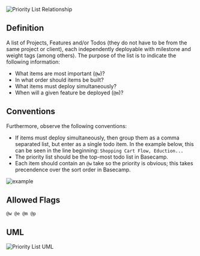 ![Priority List Relationship](images/overview.png)

## Definition
A list of Projects, Features and/or Todos (they do not have to be from the same project or client), each independently deployable with milestone and weight tags (among others).  The purpose of the list is to indicate the following information:

* What items are most important (`@w`)?
* In what order should items be built?
* What items must deploy simultaneously?
* When will a given feature be deployed (`@m`)?

## Conventions
Furthermore, observe the following conventions:

* If items must deploy simultaneously, then group them as a comma separated list, but enter as a single todo item.  In the example below, this can be seen in the line beginning: `Shopping Cart Flow, Eduction...`
* The priority list should be the top-most todo list in Basecamp.
* Each item should contain an `@w` take so the priority is obvious; this takes precendence over the sort order in Basecamp.

![example](images/priority_list.png)

## Allowed Flags

    @w @e @m @p

## UML
![Priority List UML](images/uml-priority-list.png)